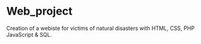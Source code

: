 # Web_project
Creation of a webiste for victims of natural disasters with HTML, CSS, PHP JavaScript & SQL. 
